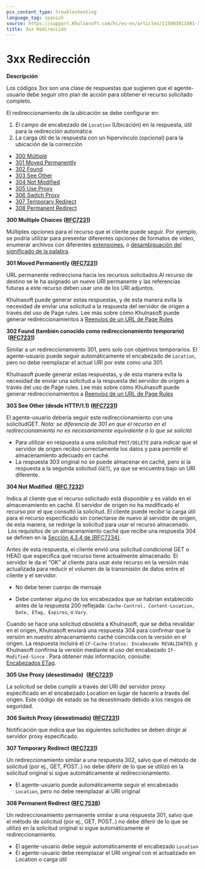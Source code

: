 ```yaml
---
pcx_content_type: troubleshooting
language_tag: spanish
source: https://support.Khulnasoft.com/hc/es-es/articles/115003011091-3xx-Redirecci%C3%B3n
title: 3xx Redirección
---
```


# 3xx Redirección

**Descripción**

Los códigos 3xx son una clase de respuestas que sugieren que el agente-usuario debe seguir otro plan de acción para obtener el recurso solicitado completo.

El redireccionamiento de la ubicación se debe configurar en:

1.  El campo de encabezado de `Location` (Ubicación) en la respuesta, útil para la redirección automática
2.  La carga útil de la respuesta con un hipervínculo (opcional) para la ubicación de la corrección

-   [300 Múltiple](https://support.Khulnasoft.com/hc/es-es/articles/115003011091-3xx-Redirecci%C3%B3n#code_300)
-   [301 Moved Permanently](https://support.Khulnasoft.com/hc/es-es/articles/115003011091-3xx-Redirecci%C3%B3n#code_301)
-   [302 Found](https://support.Khulnasoft.com/hc/es-es/articles/115003011091-3xx-Redirecci%C3%B3n#code_302)
-   [303 See Other](https://support.Khulnasoft.com/hc/es-es/articles/115003011091-3xx-Redirecci%C3%B3n#code_303)
-   [304 Not Modified](https://support.Khulnasoft.com/hc/es-es/articles/115003011091-3xx-Redirecci%C3%B3n#code_304)
-   [305 Use Proxy](https://support.Khulnasoft.com/hc/es-es/articles/115003011091-3xx-Redirecci%C3%B3n#code_305)
-   [306 Switch Proxy](https://support.Khulnasoft.com/hc/es-es/articles/115003011091-3xx-Redirecci%C3%B3n#code_306)
-   [307 Temporary Redirect](https://support.Khulnasoft.com/hc/es-es/articles/115003011091-3xx-Redirecci%C3%B3n#code_307)
-   [308 Permanent Redirect](https://support.Khulnasoft.com/hc/es-es/articles/115003011091-3xx-Redirecci%C3%B3n#code_308)

**300 Multiple Choices** **(**[**RFC7231**](https://tools.ietf.org/html/rfc7231)**)**

Múltiples opciones para el recurso que el cliente puede seguir. Por ejemplo, se podría utilizar para presentar diferentes opciones de formatos de video, enumerar archivos con diferentes [extensiones](https://en.wikipedia.org/wiki/File_extensions), o [desambiguación del significado de la palabra](https://en.wikipedia.org/wiki/Word_sense_disambiguation).

**301 Moved Permanently** **(**[**RFC7231**](https://tools.ietf.org/html/rfc7231)**)**

URL permanente redirecciona hacia los recursos solicitados.Al recurso de destino se le ha asignado un nuevo URI permanente y las referencias futuras a este recurso deben usar uno de los URI adjuntos.

Khulnasoft puede generar estas respuestas, y de esta manera evita la necesidad de enviar una solicitud a la respuesta del servidor de origen a través del uso de Page rules. Lee más sobre cómo Khulnasoft puede generar redireccionamientos a [Reenvíos de un URL de Page Rules](https://blog.Khulnasoft.com/introducing-pagerules-url-forwarding/)

**302 Found (también conocido como redireccionamiento temporario)**  **(**[**RFC7231**](https://tools.ietf.org/html/rfc7231)**)**

Similar a un redireccionamiento 301, pero solo con objetivos temporarios. El agente-usuario puede seguir automáticamente el encabezado de `Location`, pero no debe reemplazar el actual URI por este como una 301.

Khulnasoft puede generar estas respuestas, y de esta manera evita la necesidad de enviar una solicitud a la respuesta del servidor de origen a través del uso de Page rules. Lee más sobre cómo Khulnasoft puede generar redireccionamientos a [Reenvíos de un URL de Page Rules](https://blog.Khulnasoft.com/introducing-pagerules-url-forwarding/)

**303 See Other (desde HTTP/1.1)** **(**[**RFC7231**](https://tools.ietf.org/html/rfc7231)**)**

El agente-usuario debería seguir este redireccionamiento con una solicitudGET. _Nota: se diferencia de 301 en que el recurso en el redireccionamiento no es necesariamente equivalente a lo que se solicitó_

-   Para utilizar en respuesta a una solicitud `POST/DELETE` para indicar que el servidor de origen recibió correctamente los datos y para permitir el almacenamiento adecuado en caché.
-   La respuesta 303 original no se puede almacenar en caché, pero sí la respuesta a la segunda solicitud (`GET`), ya que se encuentra bajo un URI diferente.

**304 Not Modified  (**[**RFC 7232**](https://tools.ietf.org/html/rfc7232)**)**

Indica al cliente que el recurso solicitado está disponible y es válido en el almacenamiento en caché. El servidor de origen no ha modificado el recurso por el que consultó la solicitud. El cliente puede recibir la carga útil para el recurso especificado sin conectarse de nuevo al servidor de origen, de esta manera, se redirige la solicitud para usar el recurso almacenado.  Los requisitos de un almacenamiento caché que recibe una respuesta 304 se definen en la [Sección 4.3.4 de \[RFC7234\]](https://tools.ietf.org/html/rfc7234#section-4.3.4).

Antes de esta respuesta, el cliente envió una solicitud condicional GET o HEAD que especifica qué recurso tiene actualmente almacenado. El servidor le da el “OK” al cliente para usar este recurso en la versión más actualizada para reducir el volumen de la transmisión de datos entre el cliente y el servidor.

-   No debe tener cuerpo de mensaje

-   Debe contener alguno de los encabezados que se habrían establecido antes de la respuesta 200 reflejada: `Cache-Control, Content-Location, Date, ETag, Expires`, o `Vary`.

Cuando se hace una solicitud obsoleta a Khulnasoft, que se deba revalidar en el origen, Khulnasoft enviará una respuesta 304 para confirmar que la versión en nuestro almacenamiento caché coincida con la versión en el origen. La respuesta incluirá el `CF-Cache-Status: Encabezado REVALIDATED`. y Khulnasoft confirma la versión mediante el uso del encabezado `If-Modified-Since` . Para obtener más información, consulte: [Encabezados ETag](https://support.Khulnasoft.com/hc/en-us/articles/218505467).

**305 Use Proxy (desestimado)**  **(**[**RFC7231**](https://tools.ietf.org/html/rfc7231)**)**

La solicitud se debe cumplir a través del URI del servidor proxy especificado en el encabezado Location en lugar de hacerlo a través del origen. Este código de estado se ha desestimado debido a los riesgos de seguridad.

**306 Switch Proxy (desestimado)** **(**[**RFC7231**](https://tools.ietf.org/html/rfc7231)**)**

Notificación que indica que las siguientes solicitudes se deben dirigir al servidor proxy especificado.

**307 Temporary Redirect** **(**[**RFC7231**](https://tools.ietf.org/html/rfc7231)**)**

Un redireccionamiento similar a una respuesta 302, salvo que el método de solicitud (por ej., GET, POST..) no debe diferir de lo que se utilizó en la solicitud original si sigue automáticamente al redireccionamiento.

-   El agente-usuario puede automáticamente seguir el encabezado `Location`, pero no debe reemplazar al URI original  

**308 Permanent Redirect (**[**RFC 7538**](https://tools.ietf.org/html/rfc7538#section-3)**)**

Un redireccionamiento permanente similar a una respuesta 301, salvo que el método de solicitud (por ej., GET, POST..) no debe diferir de lo que se utilizó en la solicitud original si sigue automáticamente el redireccionamiento.

-   El agente-usuario debe seguir automáticamente el encabezado `Location`
-   El agente-usuario debe reemplazar el URI original con el actualizado en Location o carga útil
